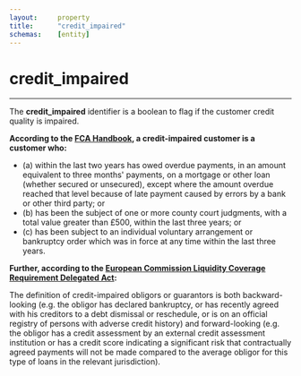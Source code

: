 ```yaml
---
layout:     property
title:      "credit_impaired"
schemas:    [entity]
---
```


# credit_impaired

---

The **credit_impaired** identifier is a boolean to flag if the customer credit quality is impaired.

**According to the [FCA Handbook][fca], a credit-impaired customer is a customer who:**

* (a) within the last two years has owed overdue payments, in an amount equivalent to three months' payments, on a mortgage or other loan (whether secured or unsecured), except where the amount overdue reached that level because of late payment caused by errors by a bank or other third party; or
* (b) has been the subject of one or more county court judgments, with a total value greater than £500, within the last three years; or
* (c) has been subject to an individual voluntary arrangement or bankruptcy order which was in force at any time within the last three years.

[fca]: https://www.handbook.fca.org.uk/handbook/glossary/G2950.html

**Further, according to the [European Commission Liquidity Coverage Requirement Delegated Act][ec]:**

The definition of credit-impaired obligors or guarantors is both backward-looking (e.g. the obligor has declared bankruptcy, or has recently agreed with his creditors to a debt dismissal or reschedule, or is on an official registry of persons with adverse credit history) and forward-looking (e.g. the obligor has a credit assessment by an external credit assessment institution or has a credit score indicating a significant risk that contractually agreed payments will not be made compared to the average obligor for this type of loans in the relevant jurisdiction).

[ec]: http://europa.eu/rapid/press-release_MEMO-14-579_en.htm
